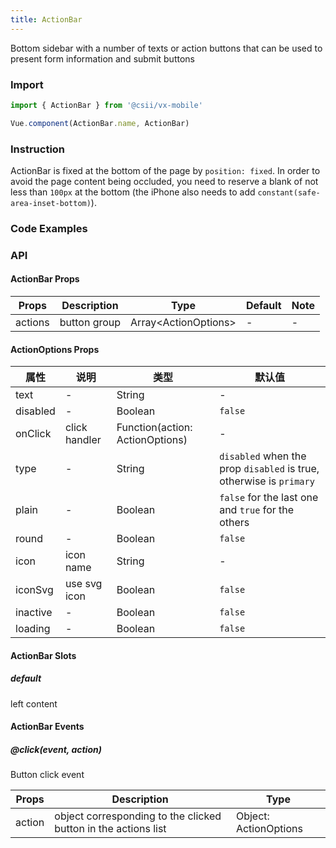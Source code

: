 ```yaml
---
title: ActionBar
---
```


Bottom sidebar with a number of texts or action buttons that can be used to present form information and submit buttons

### Import

```javascript
import { ActionBar } from '@csii/vx-mobile'

Vue.component(ActionBar.name, ActionBar)
```

### Instruction

ActionBar is fixed at the bottom of the page by `position: fixed`. In order to avoid the page content being occluded, you need to reserve a blank of not less than `100px` at the bottom (the iPhone also needs to add `constant(safe-area-inset-bottom)`).

### Code Examples
<!-- DEMO -->


### API

#### ActionBar Props
|Props | Description | Type | Default | Note|
|----|-----|------|------|------|
|actions|button group|Array\<ActionOptions\>|-|-|

#### ActionOptions Props

|属性 | 说明 | 类型 | 默认值|
|----|-----|------|------|
|text|-|String|-|
|disabled|-|Boolean|`false`|
|onClick|click handler|Function(action: ActionOptions)|-|
|type|-|String|`disabled` when the prop `disabled` is true, otherwise is `primary`|
|plain|-|Boolean|`false` for the last one and `true` for the others|
|round|-|Boolean|`false`|
|icon|icon name|String|-|
|iconSvg|use svg icon|Boolean|`false`|
|inactive|-|Boolean|`false`|
|loading|-|Boolean|`false`|

#### ActionBar Slots

##### default
left content

#### ActionBar Events

##### @click(event, action)
Button click event

|Props | Description | Type |
|----|-----|------|
|action|object corresponding to the clicked button in the actions list|Object: ActionOptions|

